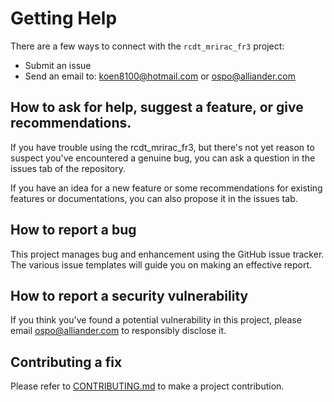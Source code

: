 # Getting Help

There are a few ways to connect with the `rcdt_mrirac_fr3` project:

* Submit an issue
* Send an email to: <koen8100@hotmail.com> or <ospo@alliander.com>

## How to ask for help, suggest a feature, or give recommendations.

If you have trouble using the rcdt_mrirac_fr3, 
but there's not yet reason to suspect you've encountered a genuine bug,
you can ask a question in the issues tab of the repository.

If you have an idea for a new feature or some recommendations for existing features or documentations, 
you can also propose it in the issues tab.

## How to report a bug

This project manages bug and enhancement using the GitHub issue tracker. 
The various issue templates will guide you on making an effective report.

## How to report a security vulnerability

If you think you've found a potential vulnerability in this project, please
email <ospo@alliander.com> to responsibly disclose it.

## Contributing a fix

Please refer to [CONTRIBUTING.md](CONTRIBUTING.md) to make a project contribution.